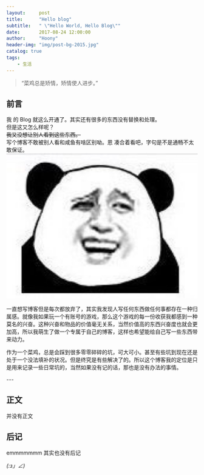 ```yaml
---
layout:     post
title:      "Hello blog"
subtitle:   " \"Hello World, Hello Blog\""
date:       2017-08-24 12:00:00
author:     "Hoony"
header-img: "img/post-bg-2015.jpg"
catalog: true
tags:
    - 生活
---
```


> “菜鸡总是矫情，矫情使人进步。”


## 前言

我 的 Blog 就这么开通了。其实还有很多的东西没有替换和处理。
<br>但是这又怎么样呢？
<del><br>我又没想让别人看到这些东西。</del>
<br>写个博客不敢被别人看和咸鱼有啥区别呦。恩 凑合着看吧，字句是不是通畅不太敢保证。<br>
![img](/img/jgzSmile.jpeg)

一直想写博客但是每次都放弃了，其实我发现人写任何东西做任何事都存在一种归属感。就像我如果玩一个有账号的游戏，那么这个游戏的每一份收获我都感到一种莫名的兴奋。这种兴奋和物品的价值毫无关系，当然价值高的东西兴奋度也就会更加高，所以我萌生了做一个专属于自己的博客，这样也希望能给自己写一些东西带来动力。


作为一个菜鸡，总是会踩到很多零零碎碎的坑，可大可小。甚至有些坑到现在还是处于一个没法填补的状况。但是终究是有些解决了的。所以这个博客我的定位是只是用来记录一些日常坑的，当然如果没有记的话，那也是没有办法的事情。


<p id = "build"></p>
---

## 正文

并没有正文


## 后记

emmmmmmm 其实也没有后记 

 _(:з」∠)_


